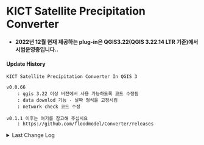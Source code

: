 # KICT Satellite Precipitation Converter
* **2022년 12월 현재 제공하는 plug-in은 QGIS3.22(QGIS 3.22.14 LTR 기준)에서 시범운영중입니다..** <br/>

  
#### Update History
	KICT Satellite Precipitation Converter In QGIS 3

	v0.0.66
		: qgis 3.22 이상 버전에서 사용 가능하도록 코드 수정됨
		: data downlod 기능 - 날짜 형식을 고정시킴
		: network check 코드 수정

	v0.1.1 이후는 여기를 참고해 주십시요
		: https://github.com/floodmodel/Converter/releases

<details>
<summary>Last Change Log</summary>
<div markdown="1">
	
	v0.0.3 - progress bar 추가, hdf5 to convert 수정, Accum 기능, 체크박스로 ui 수정, Make CSV 기능 및 ui 수정
	v0.0.4 - 일부 output path 텍스트 박스 Enable 상태 변환(임의 경로 입력 방지)
	v0.0.5 - clip 메뉴, 파일 선택(TIFF) 기능 추가(기존 : 필수 HDF to convert 기능 수행 후 CLIP 사용, 변경 : 바로 CLIP 기능 사용 가능하도록 조치)
	v0.0.6
		TITLE 변경
		MAKE ASC 진행률 바 추가됨.
	
	v0.0.7
		CLIP ZONE 추가(KOREA TYPOON)
		csv fieldname 없으면 msg 출력 수행X
		clip 선택 실행 에러 있음. 그거는 csv 후에 진행
	
	v0.0.8
		gdal path 변경
	
	v0.0.9
		QgsMessageLog(CLIP) 추가
	v0.0.10
		clip 존 별 폴더 생성
		gdal.exe 미작동.. 패스 변경
		hdf5 메시지 오류 수정함.
	
	v0.0.11
		gdal_path 변경
	
	v0.0.12
		MAKE CSV - SHP FieldName 대소문자 구분제거
		gdal_path 오류 수정
	
	v0.0.13
		Data Download - default 날짜 변경,배치파일 생성 메시지 추가, 배치파일 날짜 이상 해소
		HDF5 To Convert - list 목록 선택 기능 제거, 생성결과 분리 폴더 생성(step1,step2)
		Accum - 계산 식 변경
		
	v0.0.14
		Make Image - make png files 저장 폴더 선택 가능, 리스트 오류 수정
		
	v0.0.15
		Data Download - user 명에 공백 문제를 위한 수행문 수정, 사용자 지정 폴더 추가
		Accum - 리스트 레이어 선택 기능 제거.(리스트에 있는 레이어 모두 수행), 오류 수정
		Satellitecorrection -csv 변경된 포맷으로 변경
		Make image - 글씨 크기 조절
	
	v0.0.16
		Accum - 오류 수정
		완료 파업창 추가 - make csv, Function
	
	v0.0.17
		Satellitecorrection - 오류 수정
		
	v0.0.18
		Make CSV - message 오류 수정
		Satellitecorrection - 플러그인 구동 확인
		
	v0.0.19
		CLIP - Shape FILE CLIP 추가, 사용자 지정 CLIP 추가, 사용자 clip 콤보 박스 추가 가능
	
	v0.0.20
		CLIP - Shape FILE clip 기능에서 polygon type만 허용되도록 수정.
		Make image - png 파일 배경 shape 추가
		
	v0.0.21
		Data Download - early --> late 사용으로 ftp 경로 수정
	
	v0.0.22
		Make image - png 파일 배경 shape 추가, 일부 수정
	
	v0.0.23
		Satellitecorrection - 일부 수정
	
	v0.0.24
		File selection window uniformity.
		ADD KICT Marker
		File select dir fixed("C://")
		Data Download - Add User ID/PW input text window
		CLIP - partial modification
		Satellitecorrection - partial modification
		
	v0.0.25
		TOTAL = Path 보완
		Accum - argument 보완
		
	v0.0.26
		Make Image - Base Shape layer 
		
	v0.0.27
		Data Download - cmorph 데이터 다운로드(0.25deg, 3hr), UI 변경
		
	v0.0.28
		Data Download - CMORPH 데이터 다운로드 경로 오류 수정.
		(https://ftp.cpc.ncep.noaa.gov/precip/CMORPH_V1.0/CRT/0.25deg-3HLY/)
		
	v0.0.29
		기능 명 변경 : HDF5_Convert --> Convert_to_TIFF
		
		Data Download - CMORPH 데이터 다운로드 날짜 오작동 수정
		Convert_to_TIFF - CMORPH 데이터 변환	
			
	v0.0.30
		Convert_to_TIFF - CMORPH 데이터 변환 일부 수정됨
		
	v0.0.31
		플러그인 Name 개명(GPM >>> Kict_Satellite_Precipitation_Converter)
		CLIP - clip zone [ korea ] 영역 범위 수정
		
	v0.0.32
		Data Download - 프로그레스 바 추가, batch 파일 실행 방식이 아닌 자동 다운로드 방식으로 변경
		CLIP - clip zone [North_korea] 추가
	
	v0.0.33
		Data Download - 다운받을 파일의 목록 .listing 파일 바탕화면에 생성
		Make image - step1 | step2 폴더 분리, step1은 일반 이미지,step2 는 shape 파일 중첩 이미지
		
	v0.0.34
		하단 로고 이미지 변경
		
	v0.0.35
		Convert To Tiff - CMORPH Converter 갱신
		Make image - PNG 이미지 배경 여백 축소
		
	v0.0.36
		Convert To Tiff - 기능 개선
		Accum - 인식 오류 문제 확인
	
	v0.0.37
		Convert To Tiff - CMORPH 변환 기능 Patch
		Make image - polygon 외곽선 색 변경 가능
		
	v0.0.38
		: Data Download -  ADD Data GSMap
		: Convert to TIFF - Convert GSMap to TIFF
		: Make CSV - Add ComboBox FieldName
		: Accum - ADD GSMap
		: Make Image - change color polygon, polyline, change symbol point 
	
	v0.0.39
		: Convert to TIFF - Normalize Convert HDF5 to TIFF 
		: Accum - (CMORPH, GSMap) Modification of Cumulative Rainfall Calculation
		
	v0.0.40
		: Make Image - Some modify, create GIF Filename
	
	v0.0.41
		: Accum - Modify Path (SAGA.cmd, OSGeo4W.bat)
</div>
</details>
